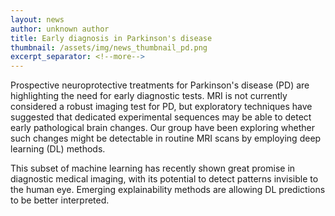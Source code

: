 ```yaml
---
layout: news
author: unknown author
title: Early diagnosis in Parkinson's disease
thumbnail: /assets/img/news_thumbnail_pd.png
excerpt_separator: <!--more-->
---
```



Prospective neuroprotective treatments for Parkinson's disease (PD) are
highlighting the need for early diagnostic tests. MRI is not currently
considered a robust imaging test for PD, but exploratory techniques have
suggested that dedicated experimental sequences may be able to detect early
pathological brain changes. Our group have been exploring whether such changes
might be detectable in routine MRI scans by employing deep learning (DL)
methods.
<!--more-->
This subset of machine learning has recently shown great promise in diagnostic
medical imaging, with its potential to detect patterns invisible to the human
eye. Emerging explainability methods are allowing DL predictions to be better
interpreted.
